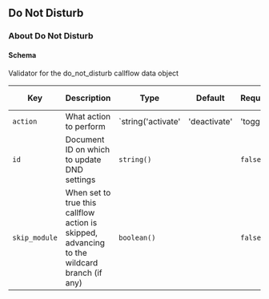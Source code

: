 ## Do Not Disturb

### About Do Not Disturb

#### Schema

Validator for the do_not_disturb callflow data object



Key | Description | Type | Default | Required | Support Level
--- | ----------- | ---- | ------- | -------- | -------------
`action` | What action to perform | `string('activate' | 'deactivate' | 'toggle')` |   | `false` |  
`id` | Document ID on which to update DND settings | `string()` |   | `false` |  
`skip_module` | When set to true this callflow action is skipped, advancing to the wildcard branch (if any) | `boolean()` |   | `false` |  



